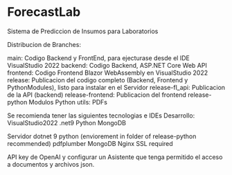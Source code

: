 # ForecastLab
Sistema de Prediccion de Insumos para Laboratorios

Distribucion de Branches:

main:
  Codigo Backend y FrontEnd, para ejecturase desde el IDE VisualStudio 2022
backend:
  Codigo Backend, ASP.NET Core Web API
frontend:
  Codigo Frontend Blazor WebAssembly en VisualStudio 2022
release:
  Publicacion del codigo completo (Backend, Frontend y PythonModules), listo para instalar en el Servidor
release-fl_api:
  Publicacion de la API (backend)
release-frontend:
  Publicacion del frontend
release-python
  Modulos Python
utils:
  PDFs

Se recomienda tener las siguientes tecnologias e IDEs
Desarrollo:
VisualStudio2022 
.net9
Python
MongoDB

Servidor
dotnet 9
python (enviorement in folder of release-python recommended)
  pdfplumber
MongoDB
Nginx
SSL required

API key de OpenAI y configurar un Asistente que tenga permitido el acceso a documentos y archivos json.
